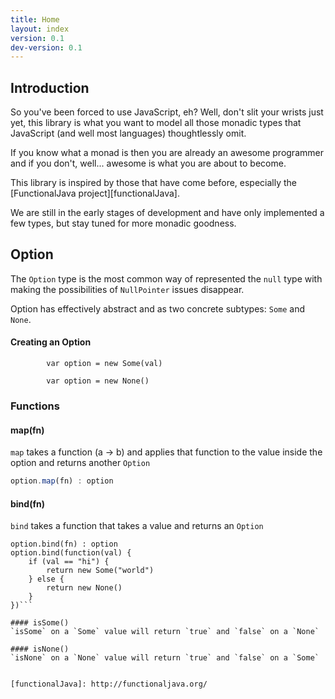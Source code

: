```yaml
---
title: Home
layout: index
version: 0.1
dev-version: 0.1
---
```


## Introduction

So you've been forced to use JavaScript, eh? Well, don't slit your wrists just yet, this library is what you want to
model all those monadic types that JavaScript (and well most languages) thoughtlessly omit.

If you know what a monad is then you are already an awesome programmer and if you don't, well... awesome is what you are
about to become.

This library is inspired by those that have come before, especially the [FunctionalJava project][functionalJava].

We are still in the early stages of development and have only implemented a few types, but stay tuned for more monadic
goodness.

## Option

The `Option` type is the most common way of represented the `null` type with making the possibilities of `NullPointer`
issues disappear.

Option has effectively abstract and as two concrete subtypes: `Some` and `None`.

#### Creating an Option
            var option = new Some(val)

            var option = new None()
### Functions
#### map(fn)
`map` takes a function (a -> b) and applies that function to the value inside the option and returns another `Option`

```javascript
option.map(fn) : option
```
						
#### bind(fn)
`bind` takes a function that takes a value and returns an `Option`

```
option.bind(fn) : option
option.bind(function(val) {
	if (val == "hi") {
		return new Some("world")
	} else {
		return new None()
	}
})```

#### isSome()
`isSome` on a `Some` value will return `true` and `false` on a `None`

#### isNone()
`isNone` on a `None` value will return `true` and `false` on a `Some`

            
[functionalJava]: http://functionaljava.org/